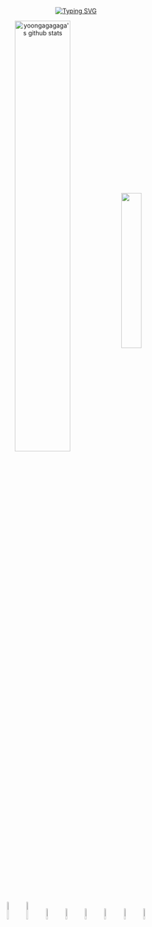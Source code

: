 <div align="center">
 
[![Typing SVG](https://readme-typing-svg.herokuapp.com?font=Oleo+Script&color=884dff&size=25&center=true&vCenter=true&width=404&height=53&lines=%E3%80%80%E3%80%80👽hiya%2C+I'm+gagagaga👽+%E3%80%80%E3%80%80)](https://git.io/typing-svg)
 
<a href="https://github.com/yoongagagaga/github-readme-stats"><img align="center" img width="50%" src="https://github-readme-stats.vercel.app/api?username=yoongagagaga&show_icons=true&include_all_commits=true&theme=buefy&hide_border=true" alt="yoongagagaga's github stats"/></a><a href="https://github.com/yoongagagaga/github-readme-stats"><img align="center" img width="30%" src="https://github-readme-stats.vercel.app/api/top-langs/?username=yoongagagaga&layout=compact&theme=buefy&hide_border=true"/></a> 


<br />

<code><img width="8%" src="https://raw.githubusercontent.com/bablubambal/All_logo_and_pictures/1ac69ce5fbc389725f16f989fa53c62d6e1b4883/programming%20languages/c.svg" alt="C language" height="40" width="40"></code>
<code><img width="8%" src="https://raw.githubusercontent.com/bablubambal/All_logo_and_pictures/1ac69ce5fbc389725f16f989fa53c62d6e1b4883/programming%20languages/c%2B%2B.svg" alt="C++ language" height="40" width="40" ></code>
<code><img width="8%" src="https://www.vectorlogo.zone/logos/java/java-ar21.svg"></code>
<code><img width="8%" src="https://www.vectorlogo.zone/logos/w3_html5/w3_html5-ar21.svg"></code>
<code><img width="8%" src="https://www.vectorlogo.zone/logos/w3_css/w3_css-ar21.svg"></code>
<code><img width="8%" src="https://www.vectorlogo.zone/logos/javascript/javascript-ar21.svg"></code>
<code><img width="8%" src="https://www.vectorlogo.zone/logos/jquery/jquery-ar21.svg"></code>
<code><img width="8%" src="https://mybatis.org/images/mybatis-logo.png"></code> 
<!-- <code><img width="10%" src="https://www.vectorlogo.zone/logos/oracle/oracle-ar21.svg"></code> -->


<!-- **yoongagagaga/yoongagagaga** is a ✨ _special_ ✨ repository because its `README.md` (this file) appears on your GitHub profile. -->
<!-- Here are some ideas to get you started: -->
<!-- 
- 🔭 I’m currently working on ...
- 🌱 I’m currently learning ...
- 👯 I’m looking to collaborate on ...
- 🤔 I’m looking for help with ...
- 💬 Ask me about ...
- 📫 How to reach me: ...
- 😄 Pronouns: ...
- ⚡ Fun fact: ... -->
